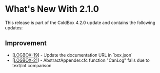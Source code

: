# What's New With 2.1.0
This release is part of the ColdBox 4.2.0 update and contains the following updates:

## Improvement

<ul>
<li>[<a href='https://ortussolutions.atlassian.net/browse/LOGBOX-19'>LOGBOX-19</a>] -         Update the documentation URL in `box.json`
</li>
<li>[<a href='https://ortussolutions.atlassian.net/browse/LOGBOX-21'>LOGBOX-21</a>] -         AbstractAppender.cfc function &quot;CanLog&quot; fails due to text/int comparison
</li>
</ul>
                                        

